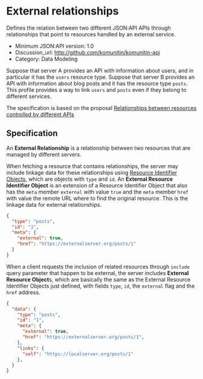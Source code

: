 # External relationships
Defines the relation between two different JSON:API APIs through relationships that point to resources handled by an external service.

- Minimum JSON:API version: 1.0
- Discussion_url: http://github.com/komunitin/komunitin-api
- Category: Data Modeling

Suppose that server A provides an API with information about users, and in particular it has the `users` resource type. Suppose that server B provides an API with information about blog posts and it has the resource type `posts`. This profile provides a way to link `users` and `posts` even if they belong to different services.

The specification is based on the proposal [Relationships between resources controlled by different APIs](https://github.com/json-api/json-api/issues/675)

## Specification

An **External Relationship** is a relationship between two resources that are managed by different servers.

When fetching a resource that contains relationships, the server may include linkage data for these relationships using [Resource Identifier Objects](https://jsonapi.org/format/#document-resource-object-links), which are objects with `type` and `id`. An **External Resource Identifier Object** is an extension of a Resource Identifier Object that also has the `meta` member `external` with value `true` and the `meta` member `href` with value the remote URL where to find the original resource. This is the linkage data for external relationships.

```JSON
{
  "type": "posts",
  "id": "1",
  "meta": {
    "external": true,
    "href": "https://externalserver.org/posts/1"
  }
}
```

When a client requests the inclusion of related resources through `include` query parameter that happen to be external, the server includes **External Resource Object**s, which are basically the same as the External Resource Identifier Objects just defined, with fields `type`, `id`, the `external` flag and the `href` address.

```JSON
{
  "data": {
    "type": "posts",
    "id": "1",
    "meta": {
      "external": true,
      "href": "https://externalserver.org/posts/1",
    },
    "links": {
      "self": "https://localserver.org/posts/1"
    },
  }
}
```
